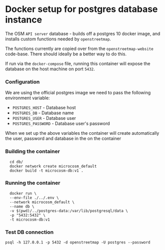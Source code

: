 # Docker setup for postgres database instance

The OSM `API server` database - builds off a postgres 10 docker image, and installs custom functions needed by `openstreetmap`.

The functions currently are copied over from the `openstreetmap-website` code-base. There should ideally be a better way to do this.

If run via the `docker-compose` file, running this container will expose the database on the host machine on port `5432`.

### Configuration

We are using the official postgres image we need to pass the following environment variable:

- `POSTGRES_HOST` - Database host
- `POSTGRES_DB` - Database name
- `POSTGRES_USER` - Database user
- `POSTGRES_PASSWORD` - Database user's password

When we set up the above variables the container will create automatically the user, password and database in the on the container

### Building the container

```
  cd db/
  docker network create microcosm_default
  docker build -t microcosm-db:v1 .
```

### Running the container

```
  docker run \
  --env-file ./../.env \
  --network microcosm_default \
  --name db \
  -v $(pwd)/../postgres-data:/var/lib/postgresql/data \
  -p "5432:5432" \
  -t microcosm-db:v1
```

### Test DB connection

```
psql -h 127.0.0.1 -p 5432 -d openstreetmap -U postgres --password
```
